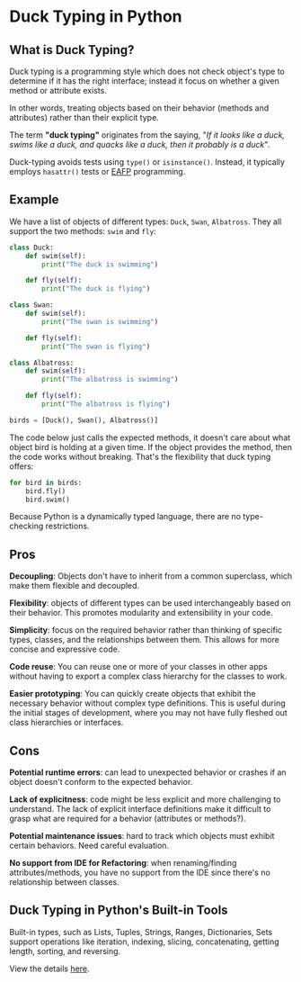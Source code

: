 # Duck Typing in Python

## What is Duck Typing?

Duck typing is a programming style which does not check object's type to determine if it has the right interface; instead it focus on whether a given method or attribute exists.

In other words, treating objects based on their behavior (methods and attributes) rather than their explicit type.

The term **"duck typing"** originates from the saying, "*If it looks like a duck, swims like a duck, and quacks like a duck, then it probably is a duck*".

Duck-typing avoids tests using `type()` or `isinstance()`. Instead, it typically employs `hasattr()` tests or [EAFP](../../code-style/eafp.md) programming.


## Example

We have a list of objects of different types: `Duck`, `Swan`, `Albatross`. They all support the two methods: `swim` and `fly`:

```py
class Duck:
    def swim(self):
        print("The duck is swimming")

    def fly(self):
        print("The duck is flying")

class Swan:
    def swim(self):
        print("The swan is swimming")

    def fly(self):
        print("The swan is flying")

class Albatross:
    def swim(self):
        print("The albatross is swimming")

    def fly(self):
        print("The albatross is flying")

birds = [Duck(), Swan(), Albatross()]
```

The code below just calls the expected methods, it doesn't care about what object bird is holding at a given time. If the object provides the method, then the code works without breaking. That's the flexibility that duck typing offers:

```py
for bird in birds:
    bird.fly()
    bird.swim()
```

Because Python is a dynamically typed language, there are no type-checking restrictions.


## Pros

**Decoupling**: Objects don't have to inherit from a common superclass, which make them flexible and decoupled.

**Flexibility**: objects of different types can be used interchangeably based on their behavior. This promotes modularity and extensibility in your code.

**Simplicity**: focus on the required behavior rather than thinking of specific types, classes, and the relationships between them. This allows for more concise and expressive code.

**Code reuse**: You can reuse one or more of your classes in other apps without having to export a complex class hierarchy for the classes to work.

**Easier prototyping**: You can quickly create objects that exhibit the necessary behavior without complex type definitions. This is useful during the initial stages of development, where you may not have fully fleshed out class hierarchies or interfaces.


## Cons

**Potential runtime errors**: can lead to unexpected behavior or crashes if an object doesn't conform to the expected behavior.

**Lack of explicitness**: code might be less explicit and more challenging to understand. The lack of explicit interface definitions make it difficult to grasp what are required for a behavior (attributes or methods?).

**Potential maintenance issues**: hard to track which objects must exhibit certain behaviors. Need careful evaluation.

**No support from IDE for Refactoring**: when renaming/finding attributes/methods, you have no support from the IDE since there's no relationship between classes.

## Duck Typing in Python's Built-in Tools

Built-in types, such as Lists, Tuples, Strings, Ranges, Dictionaries, Sets support operations like iteration, indexing, slicing, concatenating, getting length, sorting, and reversing.

View the details [here](https://realpython.com/duck-typing-python/#exploring-duck-typing-in-pythons-built-in-tools).
